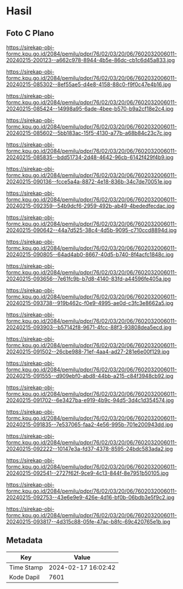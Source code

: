 # Hasil

## Foto C Plano

https://sirekap-obj-formc.kpu.go.id/2084/pemilu/pdpr/76/02/03/20/06/7602032006011-20240215-200123--a662c978-8944-4b5e-86dc-cb1c6d45a833.jpg

https://sirekap-obj-formc.kpu.go.id/2084/pemilu/pdpr/76/02/03/20/06/7602032006011-20240215-085302--8ef55ae5-d4e8-4158-88c0-f9f0c47e4b16.jpg

https://sirekap-obj-formc.kpu.go.id/2084/pemilu/pdpr/76/02/03/20/06/7602032006011-20240215-085424--14998a95-6ade-4bee-b570-b9a2cf18e2c4.jpg

https://sirekap-obj-formc.kpu.go.id/2084/pemilu/pdpr/76/02/03/20/06/7602032006011-20240215-085602--5bb183ac-15f5-4130-a77b-a68b84c23c7c.jpg

https://sirekap-obj-formc.kpu.go.id/2084/pemilu/pdpr/76/02/03/20/06/7602032006011-20240215-085835--bdd51734-2d48-4642-96cb-6142f429f4b9.jpg

https://sirekap-obj-formc.kpu.go.id/2084/pemilu/pdpr/76/02/03/20/06/7602032006011-20240215-090136--fcce5a4a-8872-4e18-836b-34c7de70051e.jpg

https://sirekap-obj-formc.kpu.go.id/2084/pemilu/pdpr/76/02/03/20/06/7602032006011-20240215-092359--54b9dcf6-2959-492b-ab49-4bededfecdac.jpg

https://sirekap-obj-formc.kpu.go.id/2084/pemilu/pdpr/76/02/03/20/06/7602032006011-20240215-090642--44a7d525-38c4-4d5b-9095-c710ccd8894d.jpg

https://sirekap-obj-formc.kpu.go.id/2084/pemilu/pdpr/76/02/03/20/06/7602032006011-20240215-090805--64ad4ab0-8667-40d5-b740-8f4acfc1848c.jpg

https://sirekap-obj-formc.kpu.go.id/2084/pemilu/pdpr/76/02/03/20/06/7602032006011-20240215-093656--7e61fc9b-b7d8-4140-83fd-a44596fe405a.jpg

https://sirekap-obj-formc.kpu.go.id/2084/pemilu/pdpr/76/02/03/20/06/7602032006011-20240215-093738--919b462c-f0e9-4995-ae0d-c3fc3e8662a5.jpg

https://sirekap-obj-formc.kpu.go.id/2084/pemilu/pdpr/76/02/03/20/06/7602032006011-20240215-093903--b57142f8-9671-4fcc-88f3-93808dea5ecd.jpg

https://sirekap-obj-formc.kpu.go.id/2084/pemilu/pdpr/76/02/03/20/06/7602032006011-20240215-091502--26cbe988-71ef-4aa4-ad27-281e6e00f129.jpg

https://sirekap-obj-formc.kpu.go.id/2084/pemilu/pdpr/76/02/03/20/06/7602032006011-20240215-091555--d909ebf0-abd8-44bb-a215-c84f3948cb92.jpg

https://sirekap-obj-formc.kpu.go.id/2084/pemilu/pdpr/76/02/03/20/06/7602032006011-20240215-091702--6e3427ba-e919-4b9c-94d5-3d4c1d354574.jpg

https://sirekap-obj-formc.kpu.go.id/2084/pemilu/pdpr/76/02/03/20/06/7602032006011-20240215-091835--7e537065-faa2-4e56-995b-701e200943dd.jpg

https://sirekap-obj-formc.kpu.go.id/2084/pemilu/pdpr/76/02/03/20/06/7602032006011-20240215-092222--10147e3a-fd37-4378-8595-24bdc583ada2.jpg

https://sirekap-obj-formc.kpu.go.id/2084/pemilu/pdpr/76/02/03/20/06/7602032006011-20240215-092541--2727f62f-9ce9-4c13-844f-8e7951b50105.jpg

https://sirekap-obj-formc.kpu.go.id/2084/pemilu/pdpr/76/02/03/20/06/7602032006011-20240215-092753--43e6e9e9-426e-4d16-bf0b-06bdb3e5f9c2.jpg

https://sirekap-obj-formc.kpu.go.id/2084/pemilu/pdpr/76/02/03/20/06/7602032006011-20240215-093817--4d315c88-05fe-47ac-b8fc-69c420765e1b.jpg


## Metadata

| Key        | Value               |
| ---------- | ------------------- |
| Time Stamp | 2024-02-17 16:02:42 |
| Kode Dapil | 7601                |



